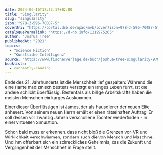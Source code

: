 ```yaml
---
date: 2024-06-16T17:22:17+02:00
title: "Singularity"
slug: "singularity"
isbn: "978-3-596-70087-5"
coverUri: "https://portal.dnb.de/opac/mvb/cover?isbn=978-3-596-70087-5"
cataloguePermalink: "https://d-nb.info/1219975265"
author: "Joshua Tree"
publishedAt: "2021"
topics:
  - "Science Fiction"
  - "Künstliche Intelligenz"
source: "https://www.fischerverlage.de/buch/joshua-tree-singularity-9783596700875"
booklists:
  - currently-reading
---
```


Ende des 21. Jahrhunderts ist die Menschheit tief gespalten: Während die eine 
Hälfte medizinisch bestens versorgt ein langes Leben führt, ist die andere 
schlicht überflüssig. Bestenfalls als billige Arbeitskräfte haben die meisten 
Menschen ein karges Auskommen.

Einer dieser Überflüssigen ist James, der als Hausdiener der neuen Elite 
anheuert. Von seinem neuen Herrn erhält er einen rätselhaften Auftrag: Er soll 
dessen vor zwanzig Jahren verschollene Tochter wiederfinden - in einer virtuellen 
Simulation.

Schon bald muss er erkennen, dass nicht bloß die Grenzen von VR und Wirklichkeit 
verschwimmen, sondern auch die von Mensch und Maschine. Und ihm offenbart sich 
ein schreckliches Geheimnis, das die Zukunft und Vergangenheit der Menschheit in 
Frage stellt.
